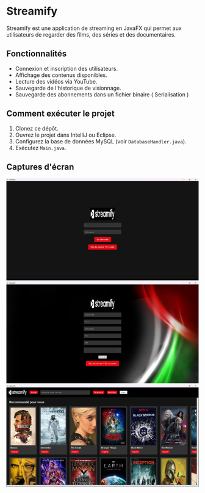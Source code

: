 # Streamify

Streamify est une application de streaming en JavaFX qui permet aux utilisateurs de regarder des films, des séries et des documentaires.

## Fonctionnalités
- Connexion et inscription des utilisateurs.
- Affichage des contenus disponibles.
- Lecture des vidéos via YouTube.
- Sauvegarde de l'historique de visionnage.
- Sauvegarde des abonnements dans un fichier binaire ( Serialisation )

## Comment exécuter le projet
1. Clonez ce dépôt.
2. Ouvrez le projet dans IntelliJ ou Eclipse.
3. Configurez la base de données MySQL (voir `DatabaseHandler.java`).
4. Exécutez `Main.java`.

## Captures d'écran
![Page de connexion](images/connex.png)
![Page d'inscription](images/inscp.png)
![Page d'accueil](images/acceuil.png)
